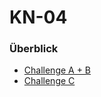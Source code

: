 
# KN-04

### Überblick
- [Challenge A + B](Challenge_A.md) 
- [Challenge C](01_Module/08_M346_Cloud/KN-04/Challenge_C.md) 